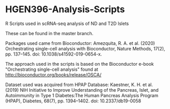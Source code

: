 # HGEN396-Analysis-Scripts
R Scripts used in scRNA-seq analysis of ND and T2D Islets

These can be found in the master branch.

Packages used came from Bioconductor: 
Amezquita, R. A. et al. (2020) Orchestrating single-cell analysis with Bioconductor, Nature Methods, 17(2), pp. 137–145. doi: 10.1038/s41592-019-0654-x.

The approach used in the scripts is based on the Bioconductor e-book "Orchestrating single-cell analysis" found at http://bioconductor.org/books/release/OSCA/

Dataset used was acquired from HPAP Database:
Kaestner, K. H. et al. (2019) NIH Initiative to Improve Understanding of the Pancreas, Islet, and Autoimmunity in Type 1 Diabetes:The Human Pancreas Analysis Program (HPAP), Diabetes, 68(7), pp. 1394–1402. doi: 10.2337/db19-0058
